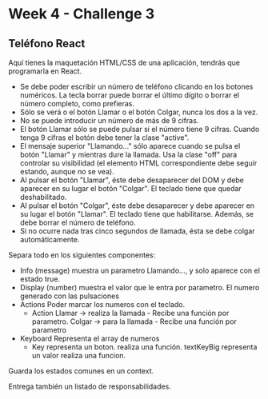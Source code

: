 # Week 4 - Challenge 3

## Teléfono React

Aquí tienes la maquetación HTML/CSS de una aplicación, tendrás que programarla en React.

- Se debe poder escribir un número de teléfono clicando en los botones numéricos. La tecla borrar puede borrar el último dígito o borrar el número completo, como prefieras.
- Sólo se verá o el botón Llamar o el botón Colgar, nunca los dos a la vez.
- No se puede introducir un número de más de 9 cifras.
- El botón Llamar sólo se puede pulsar si el número tiene 9 cifras. Cuando tenga 9 cifras el botón debe tener la clase "active".
- El mensaje superior "Llamando..." sólo aparece cuando se pulsa el botón "Llamar" y mientras dure la llamada. Usa la clase "off" para controlar su visibilidad (el elemento HTML correspondiente debe seguir estando, aunque no se vea).
- Al pulsar el botón "Llamar", éste debe desaparecer del DOM y debe aparecer en su lugar el botón "Colgar". El teclado tiene que quedar deshabilitado.
- Al pulsar el botón "Colgar", éste debe desaparecer y debe aparecer en su lugar el botón "Llamar". El teclado tiene que habilitarse. Además, se debe borrar el número de teléfono.
- Si no ocurre nada tras cinco segundos de llamada, ésta se debe colgar automáticamente.

Separa todo en los siguientes componentes:

- Info (message)
  muestra un parametro Llamando..., y solo aparece con el estado true.
- Display (number)
  muestra el valor que le entra por parametro. El numero generado con las pulsaciones
- Actions
  Poder marcar los numeros con el teclado.
  - Action
    Llamar -> realiza la llamada - Recibe una función por parametro.
    Colgar -> para la llamada - Recibe una función por parametro
- Keyboard
  Representa el array de numeros
  - Key
    representa un boton.
    realiza una función.
    textKeyBig
    representa un valor
    realiza una funcion.

Guarda los estados comunes en un context.

Entrega también un listado de responsabilidades.
